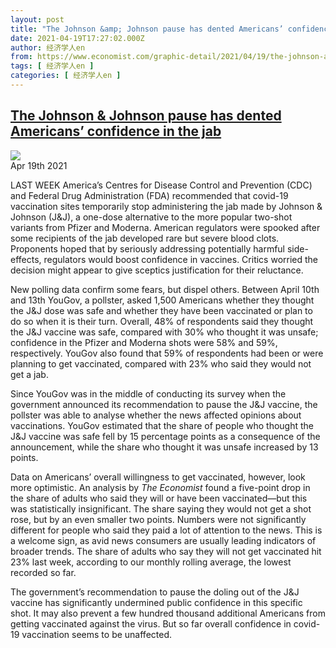 ```yaml
---
layout: post
title: "The Johnson &amp; Johnson pause has dented Americans’ confidence in the jab"
date: 2021-04-19T17:27:02.000Z
author: 经济学人en
from: https://www.economist.com/graphic-detail/2021/04/19/the-johnson-and-johnson-pause-has-dented-americans-confidence-in-the-jab
tags: [ 经济学人en ]
categories: [ 经济学人en ]
---
```

<!--1618853222000-->
[The Johnson &amp; Johnson pause has dented Americans’ confidence in the jab](https://www.economist.com/graphic-detail/2021/04/19/the-johnson-and-johnson-pause-has-dented-americans-confidence-in-the-jab)
------

<div>
<img src="https://images.weserv.nl/?url=www.economist.com/img/b/1280/762/90/sites/default/files/images/2021/04/articles/main/20210424_woc567.png"/><div></div><aside ><div ><time itemscope="" itemType="http://schema.org/DateTime" dateTime="2021-04-19T00:00:00Z" >Apr 19th 2021</time><meta itemProp="author" content="The Economist"/></div><div ></div></aside><p >LAST WEEK America’s Centres for Disease Control and Prevention (CDC) and Federal Drug Administration (FDA) recommended that covid-19 vaccination sites temporarily stop administering the jab made by Johnson &amp; Johnson (J&amp;J), a one-dose alternative to the more popular two-shot variants from Pfizer and Moderna. American regulators were spooked after some recipients of the jab developed rare but severe blood clots. Proponents hoped that by seriously addressing potentially harmful side-effects, regulators would boost confidence in vaccines. Critics worried the decision might appear to give sceptics justification for their reluctance.</p><p >New polling data confirm some fears, but dispel others. Between April 10th and 13th YouGov, a pollster, asked 1,500 Americans whether they thought the J&amp;J dose was safe and whether they have been vaccinated or plan to do so when it is their turn. Overall, 48% of respondents said they thought the J&amp;J vaccine was safe, compared with 30% who thought it was unsafe; confidence in the Pfizer and Moderna shots were 58% and 59%, respectively. YouGov also found that 59% of respondents had been or were planning to get vaccinated, compared with 23% who said they would not get a jab.</p><div id="" ><div><div id="econ-1"></div></div></div><p >Since YouGov was in the middle of conducting its survey when the government announced its recommendation to pause the J&amp;J vaccine, the pollster was able to analyse whether the news affected opinions about vaccinations. YouGov estimated that the share of people who thought the J&amp;J vaccine was safe fell by 15 percentage points as a consequence of the announcement, while the share who thought it was unsafe increased by 13 points.</p><p >Data on Americans’ overall willingness to get vaccinated, however, look more optimistic. An analysis by <em>The Economist</em> found a five-point drop in the share of adults who said they will or have been vaccinated—but this was statistically insignificant. The share saying they would not get a shot rose, but by an even smaller two points. Numbers were not significantly different for people who said they paid a lot of attention to the news. This is a welcome sign, as avid news consumers are usually leading indicators of broader trends. The share of adults who say they will not get vaccinated hit 23% last week, according to our monthly rolling average, the lowest recorded so far.</p><p >The government’s recommendation to pause the doling out of the J&amp;J vaccine has significantly undermined public confidence in this specific shot. It may also prevent a few hundred thousand additional Americans from getting vaccinated against the virus. But so far overall confidence in covid-19 vaccination seems to be unaffected.</p>
</div>
